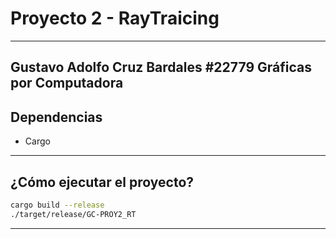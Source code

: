 # Proyecto 2 - RayTraicing
---
Gustavo Adolfo Cruz Bardales
#22779
Gráficas por Computadora
---
## Dependencias
- Cargo
---
## ¿Cómo ejecutar el proyecto?
```sh
cargo build --release
./target/release/GC-PROY2_RT
```
---
